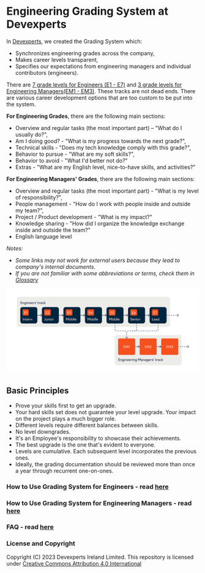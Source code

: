 # Engineering Grading System at Devexperts

In [Devexperts](https://devexperts.com/), we created the Grading System which:

- Synchronizes engineering grades across the company,
- Makes career levels transparent,
- Specifies our expectations from engineering managers and individual contributors (engineers).

There are [7 grade levels for Engineers (E1 - E7)](Levels_Engineers) and [3 grade levels for Engineering Managers(EM1 - EM3)](Levels_Engineering_Managers).
These tracks are not dead ends. There are various career development options that are too custom to be put into the system.

**For Engineering Grades**, there are the following main sections:
- Overview and regular tasks (the most important part) – "What do I usually do?",
- Am I doing good? - "What is my progress towards the next grade?",
- Technical skills - "Does my tech knowledge comply with this grade?",
- Behavior to pursue - "What are my soft skills?",
- Behavior to avoid -  "What I'd better not do?"
- Extras - "What are my English level, nice-to-have skills, and activities?"


**For Engineering Managers' Grades**, there are the following main sections:
- Overview and regular tasks (the most important part) - "What is my level of responsibility?",
- People management - "How do I work with people inside and outside my team?",
- Project / Product development - "What is my impact?"
- Knowledge sharing - "How did I organize the knowledge exchange inside and outside the team?"
- English language level 

*Notes:* 
- *Some links may not work for external users because they lead to company's internal documents.*
- *If you are not familiar with some abbreviations or terms, check them in [Glossary](Glossary.md)*

 ![Grading System](img/Grades%20System.jpg)


## Basic Principles

- Prove your skills first to get an upgrade.
- Your hard skills set does not guarantee your level upgrade. Your impact on the project plays a much bigger role.
- Different levels require different balances between skills.
- No level downgrades.
- It's an Employee's responsibility to showcase their achievements.
- The best upgrade is the one that's evident to everyone.
- Levels are cumulative. Each subsequent level incorporates the previous ones.
- Ideally, the grading documentation should be reviewed more than once a year through recurrent one-on-ones.

### How to Use Grading System for Engineers - read [here](Levels_Engineers/How%20to%20use%20Grading%20System.md) 
### How to Use Grading System for Engineering Managers - read [here](Levels_Engineering_Managers/How%20to%20use%20Grading%20System%20EM.md) 

### FAQ - read [here](FAQ.md)

### License and Copyright
Copyright (C) 2023 Devexperts Ireland Limited.
This repository is licensed under [Creative Commons Attribution 4.0 International](LICENSE)
